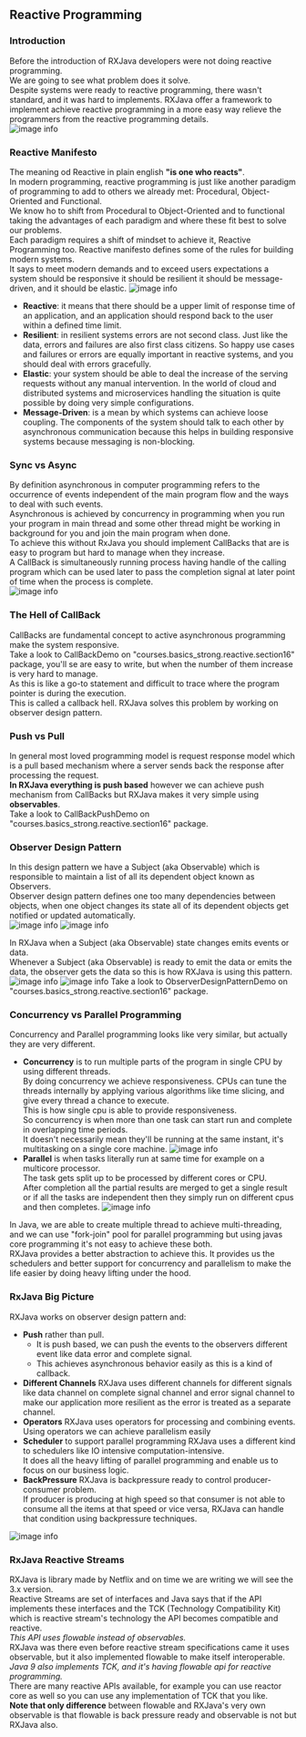 ## Reactive Programming

### Introduction
Before the introduction of RXJava developers were not doing reactive programming.  
We are going to see what problem does it solve.  
Despite systems were ready to reactive programming, there wasn't standard, and it was hard to implements. RXJava offer a framework to implement achieve reactive programming in a more easy way relieve the programmers from the reactive programming details.   
![image info](./imgs/Schermata_20240903_102636.png "Mind Map")

### Reactive Manifesto
The meaning od Reactive in plain english **"is one who reacts"**.  
In modern programming, reactive programming is just like another paradigm of programming to add to others we already met: Procedural, Object-Oriented and Functional.  
We know ho to shift from Procedural to Object-Oriented and to functional taking the advantages of each paradigm and where these fit best to solve our problems.  
Each paradigm requires a shift of mindset to achieve it, Reactive Programming too. 
Reactive manifesto defines some of the rules for building modern systems.  
It says to meet modern demands and to exceed users expectations a system should be responsive it should be resilient it should be message-driven, and it should be elastic.
![image info](./imgs/Schermata_20240903_105243.png "Reactive Manifesto")
- **Reactive**: it means that there should be a upper limit of response time of an application, and an application should respond back to the user within a defined time limit.
- **Resilient**: in resilient systems errors are not second class. Just like the data, errors and failures are also first class citizens.
  So happy use cases and failures or errors are equally important in reactive systems, and you should deal with errors gracefully.
- **Elastic**: your system should be able to deal the increase of the serving requests without any manual intervention.
  In the world of cloud and distributed systems and microservices handling the situation is quite possible by doing very simple configurations.
- **Message-Driven**: is a mean by which systems can achieve loose coupling.
  The components of the system should talk to each other by asynchronous communication because this helps in building responsive systems because messaging is non-blocking.

### Sync vs Async
By definition asynchronous in computer programming refers to the occurrence of events independent of the main program flow and the ways to deal with such events.  
Asynchronous is achieved by concurrency in programming when you run your program in main thread and some other thread might be working in background for you and join the main program when done.  
To achieve this without RxJava you should implement CallBacks that are is easy to program but hard to manage when they increase.  
A CallBack is simultaneously running process having handle of the calling program which can be used later to pass the completion signal at later point of time when the process is complete.  
![image info](./imgs/Schermata_20240903_112422.png "Async CallBacks")

### The Hell of CallBack
CallBacks are fundamental concept to active asynchronous programming make the system responsive.  
Take a look to CallBackDemo on "courses.basics_strong.reactive.section16" package, you'll se are easy to write, but when the number of them increase is very hard to manage.  
As this is like a go-to statement and difficult to trace where the program pointer is during the execution.  
This is called a callback hell. RXJava solves this problem by working on observer design pattern.

### Push vs Pull
In general most loved programming model is request response model which is a pull based mechanism where a server sends back the response after processing the request.  
**In RXJava everything is push based** however we can achieve push mechanism from CallBacks but RXJava makes it very simple using **observables**.  
Take a look to CallBackPushDemo on "courses.basics_strong.reactive.section16" package.

### Observer Design Pattern
In this design pattern we have a Subject (aka Observable) which is responsible to maintain a list of all its dependent object known as Observers.  
Observer design pattern defines one too many dependencies between objects, when one object changes its state all of its dependent objects get notified or updated automatically.  
![image info](./imgs/Schermata_20240903_151022.png "Observer Design Pattern")
![image info](./imgs/Schermata_20240903_151724.png "Observer Design Pattern example")

In RXJava when a Subject (aka Observable) state changes emits events or data.  
Whenever a Subject (aka Observable) is ready to emit the data or emits the data, the observer gets the data so this is how RXJava is using this pattern.  
![image info](./imgs/Schermata_20240903_153204.png "Observer Design Pattern UML")
![image info](./imgs/Schermata_20240903_153418.png "Observer Design Pattern Sequence Diagram")
Take a look to ObserverDesignPatternDemo on "courses.basics_strong.reactive.section16" package.

### Concurrency vs Parallel Programming
Concurrency and Parallel programming looks like very similar, but actually they are very different.  
- **Concurrency** is to run multiple parts of the program in single CPU by using different threads.  
  By doing concurrency we achieve responsiveness. CPUs can tune the threads internally by applying various algorithms like time slicing, and give every thread a chance to execute.  
  This is how single cpu is able to provide responsiveness.  
  So concurrency is when more than one task can start run and complete in overlapping time periods.  
  It doesn't necessarily mean they'll be running at the same instant, it's multitasking on a single core machine.
  ![image info](./imgs/Schermata_20240903_163450.png "Concurrency")
- **Parallel** is when tasks literally run at same time for example on a multicore processor.  
  The task gets split up to be processed by different cores or CPU.  
  After completion all the partial results are merged to get a single result or if all the tasks are independent then they simply run on different cpus and then completes.
  ![image info](./imgs/Schermata_20240903_163908.png "Parallel")

In Java, we are able to create multiple thread to achieve multi-threading, and we can use "fork-join" pool for parallel programming but using javas core programming it's not easy to achieve these both.  
RXJava provides a better abstraction to achieve this. It provides us the schedulers and better support for concurrency and parallelism to make the life easier by doing heavy lifting under the hood.


### RxJava Big Picture
RXJava works on observer design pattern and:
- **Push** rather than pull.
  - It is push based, we can push the events to the observers different event like data error and complete signal.
  - This achieves asynchronous behavior easily as this is a kind of callback.
- **Different Channels** RXJava uses different channels for different signals like data channel on complete signal channel and error signal channel to make our application more resilient as the error is treated as a separate channel.
- **Operators** RXJava uses operators for processing and combining events.  
  Using operators we can achieve parallelism easily
- **Scheduler** to support parallel programming RXJava uses a different kind to schedulers like IO intensive computation-intensive.  
  It does all the heavy lifting of parallel programming and enable us to focus on our business logic.
- **BackPressure** RXJava is backpressure ready to control producer-consumer problem.  
  If producer is producing at high speed so that consumer is not able to consume all the items at that speed or vice versa, RXJava can handle that condition using backpressure techniques.

![image info](./imgs/Schermata_20240903_170932.png "RxJava Big Picture")

### RxJava Reactive Streams
RXJava is library made by Netflix and on time we are writing we will see the 3.x version.  
Reactive Streams are set of interfaces and Java says that if the API implements these interfaces and the TCK (Technology Compatibility Kit) which is reactive stream's technology the API becomes compatible and reactive.  
*This API uses flowable instead of observables.*   
RXJava was there even before reactive stream specifications came it uses observable, but it also implemented flowable to make itself interoperable.  
*Java 9 also implements TCK, and it's having flowable api for reactive programming.*  
There are many reactive APIs available, for example you can use reactor core as well so you can use any implementation of TCK that you like.  
**Note that only difference** between flowable and RXJava's very own observable is that flowable is back pressure ready and observable is not but RXJava also.